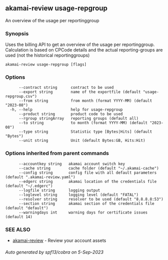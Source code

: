 ## akamai-review usage-repgroup

An overview of the usage per reportinggroup

### Synopsis

Uses the billing API to get an overview of the usage per reportinggroup. Calculation is based on CPCode details and the actual reporting-groups are used (not the historical reportinggroups)

```
akamai-review usage-repgroup [flags]
```

### Options

```
      --contract string      contract to be used
      --export string        name of the exportfile (default "usage-repgroup.csv")
      --from string          from month (format YYYY-MM) (default "2023-08")
  -h, --help                 help for usage-repgroup
      --product string       product code to be used
      --rgroup stringArray   reporting groups (default all)
      --to string            to month (format YYYY-MM) (default "2023-08")
      --type string          Statistic type [Bytes|Hits] (default "Bytes")
      --unit string          Unit (default Bytes:GB, Hits:Hit)
```

### Options inherited from parent commands

```
      --accountkey string   akamai account switch key
      --cache string        cache folder (default "~/.akamai-cache")
      --config string       config file with all default parameters (default ".akamai-review.yaml")
      --edgerc string       akamai location of the credentials file (default "~/.edgerc")
      --logfile string      logging output
      --loglevel string     logging level (default "FATAL")
      --resolver string     resolver to be used (default "8.8.8.8:53")
      --section string      akamai section of the credentials file (default "default")
      --warningdays int     warning days for certificate issues (default 14)
```

### SEE ALSO

* [akamai-review](akamai-review.md)	 - Review your account assets

###### Auto generated by spf13/cobra on 5-Sep-2023
